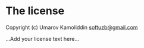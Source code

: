 # The license

Copyright (c) Umarov Kamoliddin <softuzb@gmail.com>

...Add your license text here...